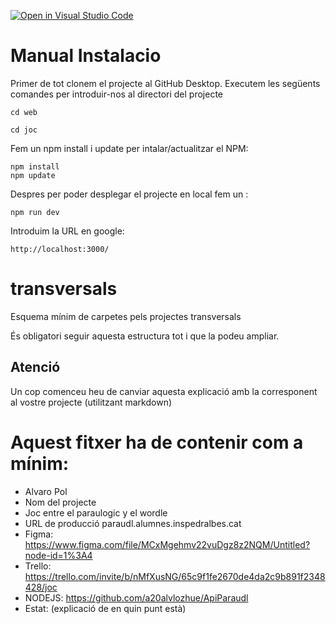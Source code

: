 [![Open in Visual Studio Code](https://classroom.github.com/assets/open-in-vscode-f059dc9a6f8d3a56e377f745f24479a46679e63a5d9fe6f495e02850cd0d8118.svg)](https://classroom.github.com/online_ide?assignment_repo_id=7318293&assignment_repo_type=AssignmentRepo)
# Manual Instalacio

Primer de tot clonem el projecte al GitHub Desktop.
Executem les següents comandes per introduir-nos al directori del projecte
```
cd web
```
```
cd joc
```
Fem un npm install i update per intalar/actualitzar el NPM:
```
npm install
npm update
```
Despres per poder desplegar el projecte en local fem un :
```
npm run dev
```
Introduim la URL en google:
```
http://localhost:3000/
```
# transversals
Esquema mínim de carpetes pels projectes transversals

És obligatori seguir aquesta estructura tot i que la podeu ampliar.

## Atenció
Un cop comenceu heu de canviar aquesta explicació amb la corresponent al vostre projecte (utilitzant markdown)


# Aquest fitxer ha de contenir com a mínim:
 * Alvaro Pol
 * Nom del projecte
 * Joc entre el paraulogic y el wordle
 * URL de producció paraudl.alumnes.inspedralbes.cat
 * Figma: https://www.figma.com/file/MCxMgehmv22vuDgz8z2NQM/Untitled?node-id=1%3A4
 * Trello: https://trello.com/invite/b/nMfXusNG/65c9f1fe2670de4da2c9b891f2348428/joc
 * NODEJS: https://github.com/a20alvlozhue/ApiParaudl
 * Estat: (explicació de en quin punt està)
